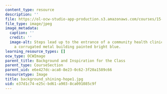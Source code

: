 ```yaml
---
content_type: resource
description: ''
file: https://ol-ocw-studio-app-production.s3.amazonaws.com/courses/15-232-business-model-innovation-global-health-in-frontier-markets-fall-2013/e37d1c74e25cbd61a9038ca091085c9f_background_shining-hope1.jpg
file_type: image/jpeg
image_metadata:
  caption: ''
  credit: ''
  image-alt: Steps lead up to the entrance of a community health clinic in Kibera,
    a corrugated metal building painted bright blue.
learning_resource_types: []
ocw_type: OCWImage
parent_title: Background and Inspiration for the Class
parent_type: CourseSection
parent_uid: e6e427dc-aca8-8e23-0c62-3f20a1589c66
resourcetype: Image
title: background_shining-hope1.jpg
uid: e37d1c74-e25c-bd61-a903-8ca091085c9f
---
```

